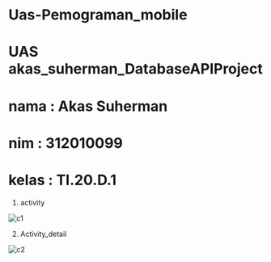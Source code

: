 # Uas-Pemograman_mobile
# UAS akas_suherman_DatabaseAPIProject
# nama : Akas Suherman
# nim : 312010099
# kelas : TI.20.D.1

1. activity

   
![c1](https://github.com/akass25/Uas-Pemograman_mobile/assets/102292839/416daf51-f5e8-46d4-8ab3-f7c0f48dcbd6)


2. Activity_detail


![c2](https://github.com/akass25/Uas-Pemograman_mobile/assets/102292839/91505d95-5cf0-4940-a211-c37a150ba223)


